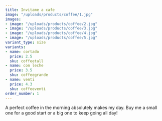 ```yaml
---
title: Invitame a cafe
image: "/uploads/products/coffee/1.jpg"
images:
- image: "/uploads/products/coffee/2.jpg"
- image: "/uploads/products/coffee/3.jpg"
- image: "/uploads/products/coffee/4.jpg"
- image: "/uploads/products/coffee/5.jpg"
variant_type: size
variants:
- name: cortado
  price: 2.5
  sku: coffeetall
- name: con leche
  price: 3.5
  sku: coffeegrande
- name: venti
  price: 4.3
  sku: coffeeventi
order_number: 1
---
```


A perfect coffee in the morning absolutely makes my day. Buy me a small one for a good start or a big one to keep going all day!
